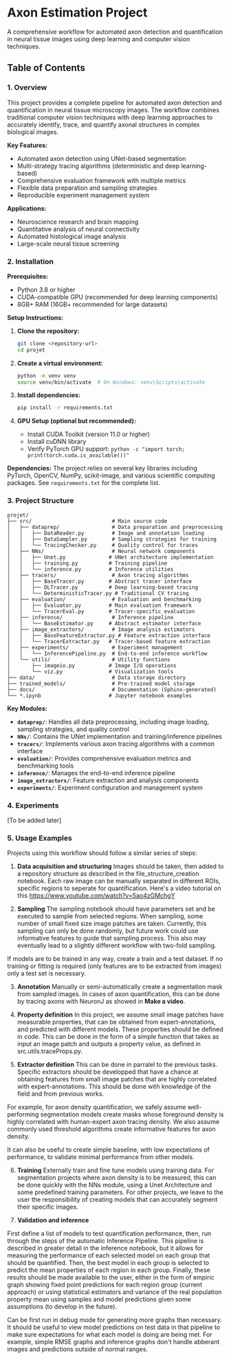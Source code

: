 # Axon Estimation Project

A comprehensive workflow for automated axon detection and quantification in neural tissue images using deep learning and computer vision techniques.

## Table of Contents

### 1. Overview

This project provides a complete pipeline for automated axon detection and quantification in neural tissue microscopy images. The workflow combines traditional computer vision techniques with deep learning approaches to accurately identify, trace, and quantify axonal structures in complex biological images.

**Key Features:**
- Automated axon detection using UNet-based segmentation
- Multi-strategy tracing algorithms (deterministic and deep learning-based)
- Comprehensive evaluation framework with multiple metrics
- Flexible data preparation and sampling strategies
- Reproducible experiment management system

**Applications:**
- Neuroscience research and brain mapping
- Quantitative analysis of neural connectivity
- Automated histological image analysis
- Large-scale neural tissue screening

### 2. Installation

**Prerequisites:**
- Python 3.8 or higher
- CUDA-compatible GPU (recommended for deep learning components)
- 8GB+ RAM (16GB+ recommended for large datasets)

**Setup Instructions:**

1. **Clone the repository:**
   ```bash
   git clone <repository-url>
   cd projet
   ```

2. **Create a virtual environment:**
   ```bash
   python -m venv venv
   source venv/bin/activate  # On Windows: venv\Scripts\activate
   ```

3. **Install dependencies:**
   ```bash
   pip install -r requirements.txt
   ```

4. **GPU Setup (optional but recommended):**
   - Install CUDA Toolkit (version 11.0 or higher)
   - Install cuDNN library
   - Verify PyTorch GPU support: `python -c "import torch; print(torch.cuda.is_available())"`

**Dependencies:**
The project relies on several key libraries including PyTorch, OpenCV, NumPy, scikit-image, and various scientific computing packages. See `requirements.txt` for the complete list.

### 3. Project Structure

```
projet/
├── src/                          # Main source code
│   ├── dataprep/                 # Data preparation and preprocessing
│   │   ├── DataReader.py         # Image and annotation loading
│   │   ├── DataSampler.py        # Sampling strategies for training
│   │   └── TracingChecker.py     # Quality control for traces
│   ├── NNs/                      # Neural network components
│   │   ├── Unet.py              # UNet architecture implementation
│   │   ├── training.py          # Training pipeline
│   │   └── inference.py         # Inference utilities
│   ├── tracers/                  # Axon tracing algorithms
│   │   ├── BaseTracer.py        # Abstract tracer interface
│   │   ├── DLTracer.py          # Deep learning-based tracing
│   │   └── DeterministicTracer.py # Traditional CV tracing
│   ├── evaluation/               # Evaluation and benchmarking
│   │   ├── Evaluator.py         # Main evaluation framework
│   │   └── TracerEval.py        # Tracer-specific evaluation
│   ├── inference/                # Inference pipeline
│   │   └── BaseEstimator.py     # Abstract estimator interface
│   ├── image_extractors/         # Image analysis estimators
│   │   ├── BaseFeatureExtractor.py # Feature extraction interface
│   │   └── TracerExtractor.py   # Tracer-based feature extraction
│   ├── experiments/              # Experiment management
│   │   └── InferencePipeline.py  # End-to-end inference workflow
│   └── utils/                    # Utility functions
│       ├── imageio.py           # Image I/O operations
│       └── viz.py               # Visualization tools
├── data/                         # Data storage directory
├── trained_models/               # Pre-trained model storage
├── docs/                         # Documentation (Sphinx-generated)
└── *.ipynb                      # Jupyter notebook examples
```

**Key Modules:**

- **`dataprep/`**: Handles all data preprocessing, including image loading, sampling strategies, and quality control
- **`NNs/`**: Contains the UNet implementation and training/inference pipelines
- **`tracers/`**: Implements various axon tracing algorithms with a common interface
- **`evaluation/`**: Provides comprehensive evaluation metrics and benchmarking tools
- **`inference/`**: Manages the end-to-end inference pipeline
- **`image_extractors/`**: Feature extraction and analysis components
- **`experiments/`**: Experiment configuration and management system

### 4. Experiments

[To be added later]

### 5. Usage Examples

Projects using this workflow should follow a similar series of steps:

1. **Data acquisition and structuring**
Images should be taken, then added to a repository structure as described in the file_structure_creation notebook. Each raw image can be manually separated in different ROIs, specific regions to seperate for quantification. Here's a video tutorial on this https://www.youtube.com/watch?v=5ao4zGMchgY

2. **Sampling**
The sampling notebook should have parameters set and be executed to sample from selected regions.
When sampling, some number of small fixed size image patches are taken. 
Currently, this sampling can only be done randomly, but future work could use informative features to guide that sampling process. This also may eventually lead to a slightly different workflow with two-fold sampling.

If models are to be trained in any way, create a train and a test dataset. If no training or fitting is required (only features are to be extracted from images) only a test set is necessary.

3. **Annotation**
Manually or semi-automatically create a segmentation mask from sampled images. In cases of axon quantification, this can be done by tracing axons with NeuronJ as showed in **Make a video**.

4. **Property definition**
In this project, we assume small image patches have measurable properties, that can be obtained from expert-annotations, and predicted with different models. These properties should be defined in code. This can be done in the form of a simple function that takes as input an image patch and outputs a property value, as defined in src.utils.traceProps.py.

5. **Extractor definition**
This can be done in parralel to the previous tasks. Specific extractors should be developped that have a chance at obtaining features from small image patches that are highly correlated with expert-annotations. This should be done with knowledge of the field and from previous works.

For example, for axon density quantification, we safely assume well-performing segmentation models create masks whose foreground density is highly correlated with human-expert axon tracing density. We also assume commonly used threshold algorithms create informative features for axon density.

It can also be useful to create simple baseline, with low expectations of performance, to validate minimal performance from other models.

6. **Training**
Externally train and fine tune models using training data. For segmentation projects where axon density is to be measured, this can be done quickly with the NNs module, using a Unet Architecture and some predefined training parameters. For other projects, we leave to the user the responsibility of creating models that can accurately segment their specific images. 

7. **Validation and inference**

First define a list of models to test quantification performance, then, run through the steps of the automatic Inference Pipeline. This pipeline is described in greater detail in the inference notebook, but it allows for measuring the performance of each selected model on each group that should be quantified. Then, the best model in each group is selected to predict the mean properties of each region in each group.
Finally, these results should be made available to the user, either in the form of empiric graph showing fixed point predictions for each region group (current approach) or using statistical estimators and variance of the real population property mean using samples and model predictions given some assumptions (to develop in the future).

Can be first run in debug mode for generating more graphs than necessary. It should be useful to view model predictions on test data in that pipeline to make sure expectations for what each model is doing are being met. For example, simple RMSE graphs and inference graphs don't handle abberant images and predictions outside of normal ranges. 